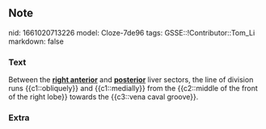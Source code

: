 ## Note
nid: 1661020713226
model: Cloze-7de96
tags: GSSE::!Contributor::Tom_Li
markdown: false

### Text
<div>
  Between the <b><u>right anterior</u></b> and
  <b><u>posterior</u></b> liver sectors, the line of division runs
  {{c1::obliquely}} and {{c1::medially}} from the {{c2::middle of
  the front of the right lobe}} towards the {{c3::vena caval
  groove}}.
</div>

### Extra

